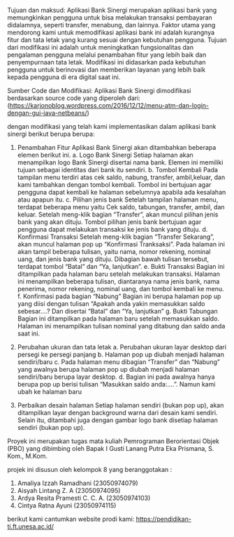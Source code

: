 
Tujuan dan maksud:
Aplikasi Bank Sinergi merupakan aplikasi bank yang memungkinkan pengguna untuk bisa melakukan transaksi pembayaran didalamnya, seperti transfer, menabung, dan lainnya. Faktor utama yang mendorong kami untuk memodifikasi aplikasi bank ini adalah kurangnya fitur dan tata letak yang kurang sesuai dengan kebutuhan pengguna. Tujuan dari modifikasi ini adalah untuk meningkatkan fungsionalitas dan pengalaman pengguna melalui penambahan fitur yang lebih baik dan penyempurnaan tata letak. Modifikasi ini didasarkan pada kebutuhan pengguna untuk berinovasi dan memberikan layanan yang lebih baik kepada pengguna di era digital saat ini.
 
Sumber Code dan Modifikasi:
Aplikasi Bank Sinergi dimodifikasi berdasarkan source code yang diperoleh dari:
(https://karjonoblog.wordpress.com/2016/12/12/menu-atm-dan-login-dengan-gui-java-netbeans/)

dengan modifikasi yang telah kami implementasikan dalam aplikasi bank sinergi berikut berupa berupa:
1.	Penambahan Fitur 
Aplikasi Bank Sinergi akan ditambahkan beberapa elemen berikut ini.
a.	Logo Bank Sinergi
Setiap halaman akan menampilkan logo Bank Sinergi disertai nama bank. Elemen ini memiliki tujuan sebagai identitas dari bank itu sendiri.
b.	Tombol Kembali
Pada tampilan menu terdiri atas cek saldo, nabung, transfer, ambil,keluar, dan kami tambahkan dengan tombol kembali. Tombol ini bertujuan agar pengguna dapat kembali ke halaman sebelumnya apabila ada kesalahan atau apapun itu. 
c.	Pilihan jenis bank
Setelah tampilan halaman menu, terdapat beberapa menu yaitu 
Cek saldo, tabungan, transfer, ambil, dan keluar. Setelah meng-klik bagian “Transfer”, akan muncul pilihan jenis bank yang akan dituju. Tombol pilihan jenis bank bertujuan agar pengguna dapat melakukan transaksi ke jenis bank yang dituju. 
d.	Konfirmasi Transaksi
Setelah meng-klik bagian “Transfer Sekarang”, akan muncul halaman pop up “Konfirmasi Tranksaksi”. Pada halaman ini akan tampil beberapa tulisan, yaitu nama, nomor rekening, nominal uang, dan jenis bank yang dituju. Dibagian bawah tulisan tersebut, terdapat tombol “Batal” dan “Ya, lanjutkan”. 
e.	Bukti Transaksi
Bagian ini ditampilkan pada halaman baru setelah melakukan transaksi. Halaman ini menampilkan beberapa tulisan, diantaranya nama jenis bank, nama penerima, nomor rekening, nominal uang, dan tombol kembali ke menu.
f.	Konfirmasi pada bagian “Nabung”
Bagian ini berupa halaman pop up yang diisi dengan tulisan “Apakah anda yakin memasukkan saldo sebesar….? Dan disertai “Batal” dan “Ya, lanjutkan”
g.	Bukti Tabungan
Bagian ini ditampilkan pada halaman baru setelah memasukkan saldo. Halaman ini menampilkan tulisan nominal yang ditabung dan saldo anda saat ini.

2.	Perubahan ukuran dan tata letak 
a.	Perubahan ukuran layar desktop dari persegi ke persegi panjang
b.	Halaman pop up diubah menjadi halaman sendiri/baru
c.	Pada halaman menu dibagian “Transfer” dan “Nabung” yang awalnya berupa halaman pop up diubah menjadi halaman sendiri/baru berupa layar desktop.
d.	Bagian ini pada awalnya hanya berupa pop up berisi tulisan “Masukkan saldo anda:….”. Namun kami ubah ke halaman baru

3.	Perbaikan desain halaman
Setiap halaman sendiri (bukan pop up), akan ditampilkan layar dengan background warna dari desain kami sendiri. Selain itu, ditambahi juga dengan gambar logo bank disetiap halaman sendiri (bukan pop up).

Proyek ini merupakan tugas mata kuliah Pemrograman Berorientasi Objek (PBO) yang dibimbing oleh Bapak I Gusti Lanang Putra Eka Prismana, S. Kom., M.Kom.

projek ini disusun oleh kelompok 8  yang beranggotakan :
1.	Amaliya Izzah Ramadhani 	(23050974079)
2.	Aisyah Lintang Z. A 			(23050974095)
3.	Ardya Resita Pramesti C. C. A. 	(23050974103)
4.	Cintya Ratna Ayuni 			(23050974115)

berikut kami cantumkan website prodi kami:
https://pendidikan-ti.ft.unesa.ac.id/
